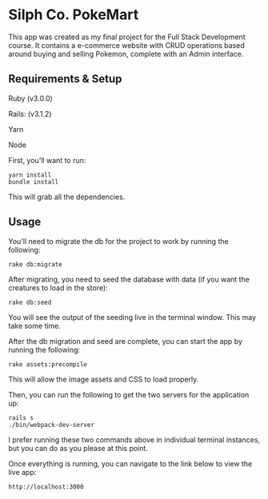# Silph Co. PokeMart

This app was created as my final project for the Full Stack Development course. It contains a e-commerce website with CRUD operations based around buying and selling Pokemon, complete with an Admin interface.

## Requirements & Setup

Ruby (v3.0.0)

Rails: (v3.1.2)

Yarn

Node

First, you'll want to run:

```
yarn install
bundle install
```

This will grab all the dependencies.

## Usage

You'll need to migrate the db for the project to work by running the following:

```
rake db:migrate
```

After migrating, you need to seed the database with data (if you want the creatures to load in the store):

```
rake db:seed
```

You will see the output of the seeding live in the terminal window. This may take some time.

After the db migration and seed are complete, you can start the app by running the following:

```
rake assets:precompile
```

This will allow the image assets and CSS to load properly.

Then, you can run the following to get the two servers for the application up:

```
rails s
./bin/webpack-dev-server
```

I prefer running these two commands above in individual terminal instances, but you can do as you please at this point.

Once everything is running, you can navigate to the link below to view the live app:

```
http://localhost:3000
```
